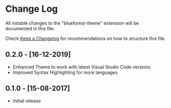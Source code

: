 # Change Log
All notable changes to the "blueforest-theme" extension will be documented in this file.

Check [Keep a Changelog](http://keepachangelog.com/) for recommendations on how to structure this file.

## 0.2.0 - [16-12-2019]

- Enhanced Theme to work with latest Visual Studio Code versions
- Improved Syntax Highlighting for more languages

## 0.1.0 - [15-08-2017]

- Initial release
